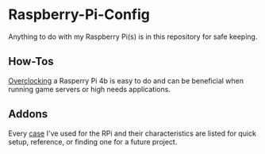 # Raspberry-Pi-Config
Anything to do with my Raspberry Pi(s) is in this repository for safe keeping.

## How-Tos

[Overclocking](./overclocking.md) a Rasperry Pi 4b is easy to do and can be beneficial when running game servers or high needs applications.

## Addons

Every [case](./cases.md) I've used for the RPi and their characteristics are listed for quick setup, reference, or finding one for a future project. 
